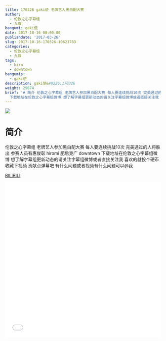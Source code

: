 ```yaml
---
title: 170326 gaki使 老牌艺人黑白配大赛
author:
  - 伦敦之心字幕组
  - 九條
bangumi: gaki使
date: 2017-10-16 00:00:00
publishdate: '2017-03-26'
slug: 2017-10-16-170326-10621783
categories:
  - 伦敦之心字幕组
  - 九條
tags:
  - hiro
  - downtown
bangumis:
  - gaki使
description: gaki使&#8226;170326
weight: 29674
brief: '# 简介 伦敦之心字幕组 老牌艺人参加黑白配大赛 每人要连续挑战10次 完美通过的人将胜出 参赛人员有惠俊彰 hiromi 肥后克广 downtown
  下载地址在伦敦之心字幕组微博 想了解字幕组更新动态的请关注字幕组微博或者直接关注我 喜欢的就投个硬币 收藏下视频 贡献点弹幕吧 有什么问题或者视频有什么问题可以@我'
---
```


![](https://i.imgur.com/mrgEfbv.jpg)

# 简介  
伦敦之心字幕组
老牌艺人参加黑白配大赛 每人要连续挑战10次 完美通过的人将胜出 参赛人员有惠俊彰 hiromi 肥后克广 downtown 下载地址在伦敦之心字幕组微博 想了解字幕组更新动态的请关注字幕组微博或者直接关注我 喜欢的就投个硬币 收藏下视频 贡献点弹幕吧 有什么问题或者视频有什么问题可以@我

  [BILIBILI](https://www.bilibili.com/video/av10621783/)


<div class="vcontainer">  <iframe class='video' src="//www.bilibili.com/blackboard/player.html?aid=10621783" width="100%" height="500" frameborder="0" allowfullscreen="allowfullscreen"></iframe></div>
